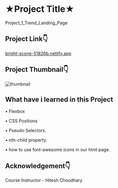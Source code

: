 
# ★Project Title★

Project_1_Trend_Landing_Page


## Project Link👇

[bright-scone-51826b.netlify.app](bright-scone-51826b.netlify.app)

## Project Thumbnail👇


![thumbnail](https://user-images.githubusercontent.com/124662014/217190012-4cbcb6a2-b832-4914-b146-f06f6ccba2dd.png)


## What have i learned in this Project
•	Flexbox

•	CSS Positions

•	Pseudo Selectors.

•	nth-child property.

•	how to use font-awesome icons in     our html page.

## Acknowledgement👇

Course Instructor - Hitesh Choudhary
